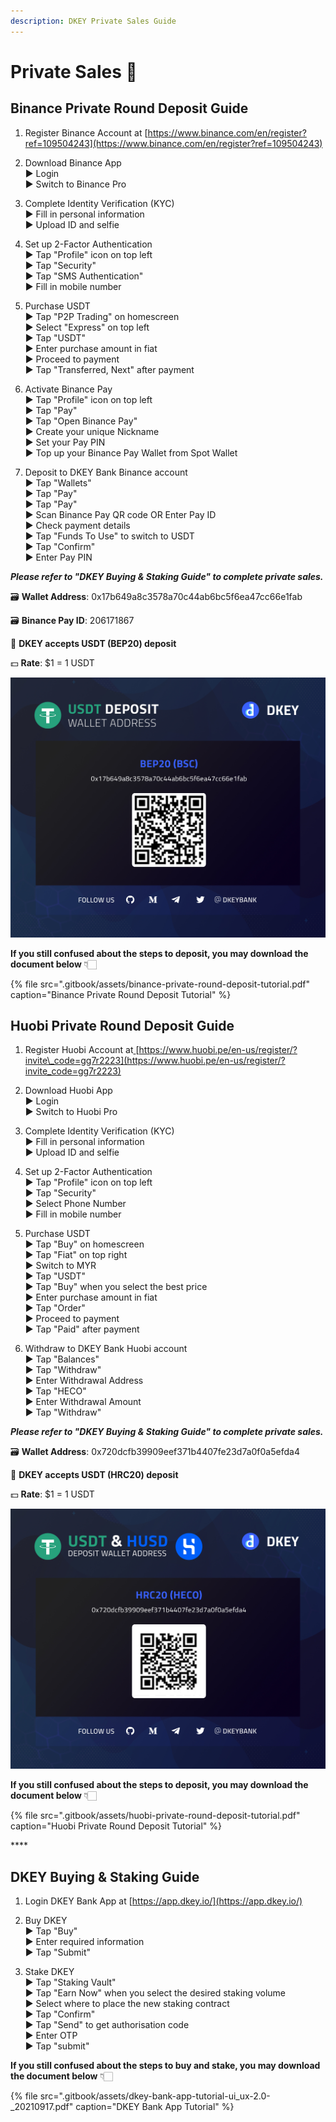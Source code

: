 ```yaml
---
description: DKEY Private Sales Guide
---
```


# Private Sales 🎯

## **Binance Private Round Deposit Guide**

1. Register Binance Account at [https://www.binance.com/en/register?ref=109504243](https://www.binance.com/en/register?ref=109504243) 

2. Download Binance App  
   ▶ Login  
   ▶ Switch to Binance Pro

3. Complete Identity Verification \(KYC\)  
   ▶ Fill in personal information  
   ▶ Upload ID and selfie

4. Set up 2-Factor Authentication  
   ▶ Tap "Profile" icon on top left  
   ▶ Tap "Security"  
   ▶ Tap "SMS Authentication"  
   ▶ Fill in mobile number

5. Purchase USDT  
   ▶ Tap "P2P Trading" on homescreen  
   ▶ Select "Express" on top left  
   ▶ Tap "USDT"  
   ▶ Enter purchase amount in fiat  
   ▶ Proceed to payment  
   ▶ Tap "Transferred, Next" after payment

6. Activate Binance Pay  
   ▶ Tap "Profile" icon on top left  
   ▶ Tap "Pay"  
   ▶ Tap "Open Binance Pay"  
   ▶ Create your unique Nickname  
   ▶ Set your Pay PIN  
   ▶ Top up your Binance Pay Wallet from Spot Wallet

7. Deposit to DKEY Bank Binance account  
   ▶ Tap "Wallets"  
   ▶ Tap "Pay"  
   ▶ Tap "Pay"  
   ▶ Scan Binance Pay QR code OR Enter Pay ID  
   ▶ Check payment details  
   ▶ Tap "Funds To Use" to switch to USDT  
   ▶ Tap "Confirm"  
   ▶ Enter Pay PIN

_**Please refer to "DKEY Buying & Staking Guide" to complete private sales.**_



🗃 **Wallet Address**: 0x17b649a8c3578a70c44ab6bc5f6ea47cc66e1fab

🗃 **Binance Pay ID**: 206171867

🔑 **DKEY accepts USDT \(BEP20\) deposit**

💵 **Rate**: $1 = 1 USDT

![](.gitbook/assets/usdt-deposit-poster_bep20.jpg)

**If you still confused about the steps to deposit, you may download the document below** 👇🏻 

{% file src=".gitbook/assets/binance-private-round-deposit-tutorial.pdf" caption="Binance Private Round Deposit Tutorial" %}



## Huobi Private Round Deposit Guide

1. Register Huobi Account at[ ](https://bit.ly/3gdMois)[https://www.huobi.pe/en-us/register/?invite\_code=gg7r2223](https://www.huobi.pe/en-us/register/?invite_code=gg7r2223)

2. Download Huobi App  
   ▶ Login   
   ▶ Switch to Huobi Pro

3. Complete Identity Verification \(KYC\)  
   ▶ Fill in personal information  
   ▶ Upload ID and selfie

4. Set up 2-Factor Authentication  
   ▶ Tap "Profile" icon on top left  
   ▶ Tap "Security"  
   ▶ Select Phone Number  
   ▶ Fill in mobile number

5. Purchase USDT  
   ▶ Tap "Buy" on homescreen  
   ▶ Tap "Fiat" on top right  
   ▶ Switch to MYR  
   ▶ Tap "USDT"  
   ▶ Tap "Buy" when you select the best price  
   ▶ Enter purchase amount in fiat  
   ▶ Tap "Order"  
   ▶ Proceed to payment  
   ▶ Tap "Paid" after payment

6. Withdraw to DKEY Bank Huobi account  
   ▶ Tap "Balances"  
   ▶ Tap "Withdraw"  
   ▶ Enter Withdrawal Address  
   ▶ Tap "HECO"  
   ▶ Enter Withdrawal Amount  
   ▶ Tap "Withdraw"

_**Please refer to "DKEY Buying & Staking Guide" to complete private sales.**_



🗃 **Wallet Address**: 0x720dcfb39909eef371b4407fe23d7a0f0a5efda4  
  
🔑 **DKEY accepts USDT \(HRC20\) deposit**

💵 **Rate**: $1 = 1 USDT

![](.gitbook/assets/hrc20_usdt-and-husd.jpg)

**If you still confused about the steps to deposit, you may download the document below** 👇🏻 

{% file src=".gitbook/assets/huobi-private-round-deposit-tutorial.pdf" caption="Huobi Private Round Deposit Tutorial" %}

\*\*\*\*

## **DKEY Buying & Staking Guide**

1. Login DKEY Bank App at [https://app.dkey.io/](https://app.dkey.io/)

2. Buy DKEY  
   ▶ Tap "Buy"  
   ▶ Enter required information  
   ▶ Tap "Submit"

3. Stake DKEY  
   ▶ Tap "Staking Vault"  
   ▶ Tap "Earn Now" when you select the desired staking volume  
   ▶ Select where to place the new staking contract  
   ▶ Tap "Confirm"  
   ▶ Tap "Send" to get authorisation code  
   ▶ Enter OTP  
   ▶ Tap "submit"



**If you still confused about the steps to buy and stake, you may download the document below** 👇🏻 

{% file src=".gitbook/assets/dkey-bank-app-tutorial-ui\_ux-2.0-\_20210917.pdf" caption="DKEY Bank App Tutorial" %}



